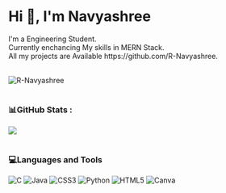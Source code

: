 <h1 >Hi 👋, I'm Navyashree </h1>
I'm a Engineering Student.<br>
Currently enchancing My skills in MERN Stack.<br>
All my projects are Available https://github.com/R-Navyashree.<br><br>

<p align="left">
  <img src="https://komarev.com/ghpvc/?username=R-Navyashree&label=Profile%20views&color=0e75b6&style=flat" alt="R-Navyashree" />
</p>


# <h3> 📊GitHub Stats :</h3>

![](https://github-readme-streak-stats.herokuapp.com/?user=R-Navyashree&theme=dark&hide_border=true)


# <h3> 💻Languages and Tools</h3>
![C](https://img.shields.io/badge/c-%2300599C.svg?style=flat&logo=c&logoColor=white) ![Java](https://img.shields.io/badge/java-%23ED8B00.svg?style=flat&logo=java&logoColor=white) ![CSS3](https://img.shields.io/badge/css3-%231572B6.svg?style=flat&logo=css3&logoColor=white) ![Python](https://img.shields.io/badge/python-3670A0?style=flat&logo=python&logoColor=ffdd54) ![HTML5](https://img.shields.io/badge/html5-%23E34F26.svg?style=flat&logo=html5&logoColor=white) ![Canva](https://img.shields.io/badge/Canva-%2300C4CC.svg?style=flat&logo=Canva&logoColor=white)


